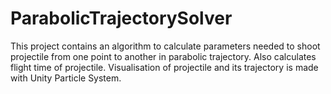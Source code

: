 # ParabolicTrajectorySolver
This project contains an algorithm to calculate parameters needed to shoot projectile from one point to another in parabolic trajectory. 
Also calculates flight time of projectile.
Visualisation of projectile and its trajectory is made with Unity Particle System.
